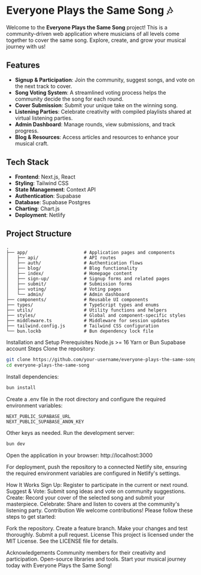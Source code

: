 # Everyone Plays the Same Song 🎶

Welcome to the **Everyone Plays the Same Song** project! This is a community-driven web application where musicians of all levels come together to cover the same song. Explore, create, and grow your musical journey with us!

## Features

- **Signup & Participation**: Join the community, suggest songs, and vote on the next track to cover.
- **Song Voting System**: A streamlined voting process helps the community decide the song for each round.
- **Cover Submission**: Submit your unique take on the winning song.
- **Listening Parties**: Celebrate creativity with compiled playlists shared at virtual listening parties.
- **Admin Dashboard**: Manage rounds, view submissions, and track progress.
- **Blog & Resources**: Access articles and resources to enhance your musical craft.

## Tech Stack

- **Frontend**: Next.js, React
- **Styling**: Tailwind CSS
- **State Management**: Context API
- **Authentication**: Supabase
- **Database**: Supabase Postgres
- **Charting**: Chart.js
- **Deployment**: Netlify

## Project Structure

```plaintext
.
├── app/                     # Application pages and components
│   ├── api/                 # API routes
│   ├── auth/                # Authentication flows
│   ├── blog/                # Blog functionality
│   ├── index/               # Homepage content
│   ├── sign-up/             # Signup forms and related pages
│   ├── submit/              # Submission forms
│   ├── voting/              # Voting pages
│   └── admin/               # Admin dashboard
├── components/              # Reusable UI components
├── types/                   # TypeScript types and enums
├── utils/                   # Utility functions and helpers
├── styles/                  # Global and component-specific styles
├── middleware.ts            # Middleware for session updates
├── tailwind.config.js       # Tailwind CSS configuration
└── bun.lockb                # Bun dependency lock file
```
Installation and Setup
Prerequisites
Node.js >= 16
Yarn or Bun
Supabase account
Steps
Clone the repository:

```bash
git clone https://github.com/your-username/everyone-plays-the-same-song.git
cd everyone-plays-the-same-song
```
Install dependencies:

```bash
bun install
```

Create a .env file in the root directory and configure the required environment variables:

```
NEXT_PUBLIC_SUPABASE_URL
NEXT_PUBLIC_SUPABASE_ANON_KEY
```

Other keys as needed.
Run the development server:

```bash
bun dev
```
Open the application in your browser:
http://localhost:3000

For deployment, push the repository to a connected Netlify site, ensuring the required environment variables are configured in Netlify's settings.

How It Works
Sign Up: Register to participate in the current or next round.
Suggest & Vote: Submit song ideas and vote on community suggestions.
Create: Record your cover of the selected song and submit your masterpiece.
Celebrate: Share and listen to covers at the community's listening party.
Contribution
We welcome contributions! Please follow these steps to get started:

Fork the repository.
Create a feature branch.
Make your changes and test thoroughly.
Submit a pull request.
License
This project is licensed under the MIT License. See the LICENSE file for details.

Acknowledgements
Community members for their creativity and participation.
Open-source libraries and tools.
Start your musical journey today with Everyone Plays the Same Song!

